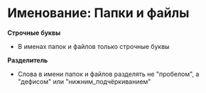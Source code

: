 # Именование: Папки и файлы

**Строчные буквы**
- В именах папок и файлов только строчные буквы

**Разделитель**
- Слова в имени папок и файлов разделять не "пробелом", а "дефисом" или "нижним_подчёркиванием"